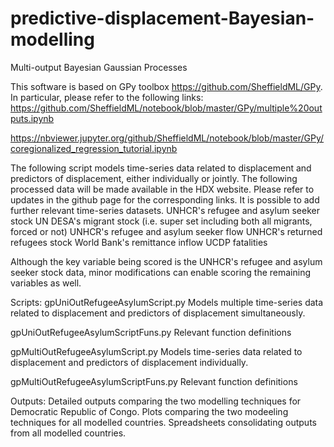 # predictive-displacement-Bayesian-modelling
Multi-output Bayesian Gaussian Processes

This software is based on GPy toolbox https://github.com/SheffieldML/GPy. 
In particular, please refer to the following links:
https://github.com/SheffieldML/notebook/blob/master/GPy/multiple%20outputs.ipynb

https://nbviewer.jupyter.org/github/SheffieldML/notebook/blob/master/GPy/coregionalized_regression_tutorial.ipynb

The following script models time-series data related to displacement and predictors of displacement, either individually or jointly. The following processed data will be made available in the HDX website. Please refer to updates in the github page for the corresponding links. It is possible to add further relevant time-series datasets.
UNHCR's refugee and asylum seeker stock
UN DESA's migrant stock (i.e. super set including both all migrants, forced or not)
UNHCR's refugee and asylum seeker flow
UNHCR's returned refugees stock
World Bank's remittance inflow
UCDP fatalities

Although the key variable being scored is the UNHCR's refugee and asylum seeker stock data, minor modifications can enable scoring the remaining variables as well.

Scripts:
gpUniOutRefugeeAsylumScript.py
Models multiple time-series data related to displacement and predictors of displacement simultaneously.

gpUniOutRefugeeAsylumScriptFuns.py
Relevant function definitions

gpMultiOutRefugeeAsylumScript.py
Models time-series data related to displacement and predictors of displacement individually.

gpMultiOutRefugeeAsylumScriptFuns.py
Relevant function definitions

Outputs:
Detailed outputs comparing the two modelling techniques for Democratic Republic of Congo.
Plots comparing the two modeeling techniques for all modelled countries.
Spreadsheets consolidating outputs from all modelled countries.

